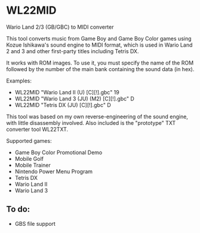 # WL22MID
Wario Land 2/3 (GB/GBC) to MIDI converter

This tool converts music from Game Boy and Game Boy Color games using Kozue Ishikawa's sound engine to MIDI format, which is used in Wario Land 2 and 3 and other first-party titles including Tetris DX.

It works with ROM images. To use it, you must specify the name of the ROM followed by the number of the main bank containing the sound data (in hex).

Examples:
* WL22MID "Wario Land II (U) [C][!].gbc" 19
* WL22MID "Wario Land 3 (JU) (M2) [C][!].gbc" D
* WL22MID "Tetris DX (JU) [C][!].gbc" D

This tool was based on my own reverse-engineering of the sound engine, with little disassembly involved. Also included is the "prototype" TXT converter tool WL22TXT.

Supported games:
  * Game Boy Color Promotional Demo
  * Mobile Golf
  * Mobile Trainer
  * Nintendo Power Menu Program
  * Tetris DX
  * Wario Land II
  * Wario Land 3

## To do:
  * GBS file support
